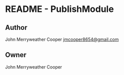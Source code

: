 # README - PublishModule

## Author

John Merryweather Cooper <jmcooper8654@gmail.com>

## Owner

John Merryweather Cooper
